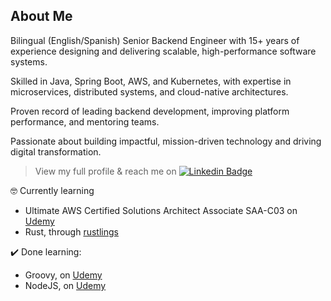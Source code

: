 ## About Me

Bilingual (English/Spanish) Senior Backend Engineer with 15+ years of experience designing and delivering scalable, high-performance software systems.

Skilled in Java, Spring Boot, AWS, and Kubernetes, with expertise in microservices, distributed systems, and cloud-native architectures.

Proven record of leading backend development, improving platform performance, and mentoring teams.

Passionate about building impactful, mission-driven technology and driving digital transformation.

> View my full profile & reach me on [![Linkedin Badge](https://img.shields.io/badge/LinkedIn-blue)](https://www.linkedin.com/in/andresbekerman/)

🤓 Currently learning
- Ultimate AWS Certified Solutions Architect Associate SAA-C03 on [Udemy](https://www.udemy.com/course/aws-certified-solutions-architect-associate-saa-c03/)
- Rust, through [rustlings](https://github.com/rust-lang/rustlings/)
 
✔️ Done learning:
- Groovy, on [Udemy](https://www.udemy.com/course/apache-groovy/)
- NodeJS, on [Udemy](https://www.udemy.com/course/nodejs-master-class/)

<!--
**abekerman-dev/abekerman-dev** is a ✨ _special_ ✨ repository because its `README.md` (this file) appears on your GitHub profile.

Here are some ideas to get you started:

- 🔭 I’m currently working on ...
- 🌱 I’m currently learning ...
- 👯 I’m looking to collaborate on ...
- 🤔 I’m looking for help with ...
- 💬 Ask me about ...
- 📫 How to reach me: ...
- 😄 Pronouns: ...
- ⚡ Fun fact: ...
-->
